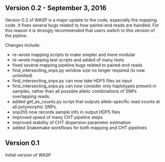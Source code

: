 Version 0.2 - September 3, 2016
-----------

Version 0.2 of WASP is a major update to the code,
especially the mapping code. It fixes several bugs related
to how paired-end reads are handled. For this reason it is
strongly recommended that users switch to this version
of the pipline.

Changes include:
* re-wrote mapping scripts to make simpler and more modular
* re-wrote mapping test scripts and added of many tests
* fixed several mapping pipeline bugs related to paired-end reads
* find_intersecting_snps.py window size no longer required (is now
	unlimited)
* find_intersecting_snps.py can now take HDF5 files as input
* find_intersecting_snps.py can now consider only haplotypes
	present in samples, rather than all possible allelic combinations
	of SNPs overlapping reads.
* added get_as_counts.py script that outputs allele-specific read
	counts at all polymorphic SNPs. 
* snp2h5 now records sample info in output HDF5 files
* improved speed of many CHT pipeline steps
* improved stability of CHT dispersion parameter estimation
* added Snakemake workflows for both mapping and CHT pipelines


Version 0.1
-----------
Initial version of WASP
